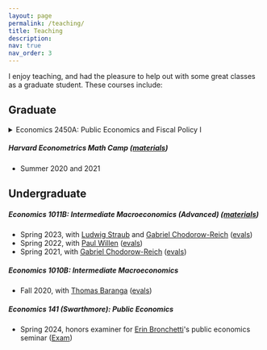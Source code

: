 ```yaml
---
layout: page
permalink: /teaching/
title: Teaching
description:  
nav: true
nav_order: 3
---
```


I enjoy teaching, and had the pleasure to help out with some great classes as a graduate student. These courses include:

## Graduate

<details markdown=block>
<summary markdown=span>Economics 2450A: Public Economics and Fiscal Policy I</summary>
  
- Fall 2022, with [Stefanie Stantcheva](https://scholar.harvard.edu/stantcheva/home) ([section slides](https://mdroste.com/ec2450a), [evaluations](https://mdroste.com/files/evaluations_ec2450a_fall2022.pdf))
</details>

##### Harvard Econometrics Math Camp ([materials](http://www.github.com/mdroste/metrics-mathcamp-2021))
  - Summer 2020 and 2021 


## Undergraduate

##### Economics 1011B: Intermediate Macroeconomics (Advanced) ([materials](https://mdroste.com/ec1011b))
  - Spring 2023, with [Ludwig Straub](https://scholar.harvard.edu/straub/home) and [Gabriel Chodorow-Reich](https://scholar.harvard.edu/chodorow-reich/home) ([evals](https://mdroste.com/files/evaluations_ec1011b_spring2023.pdf)) 
  - Spring 2022, with [Paul Willen](https://www.bostonfed.org/people/bank/paul-willen.aspx) ([evals](https://mdroste.com/files/evaluations_ec1011b_spring2022.pdf))
  - Spring 2021, with [Gabriel Chodorow-Reich](https://scholar.harvard.edu/chodorow-reich/home) ([evals](https://mdroste.com/files/evaluations_ec1011b_spring2021.pdf))

##### Economics 1010B: Intermediate Macroeconomics
  - Fall 2020, with [Thomas Baranga](https://economics.harvard.edu/people/thomas-baranga) ([evals](https://mdroste.com/files/evaluations_ec1010b_fall2020.pdf))

##### Economics 141 (Swarthmore): Public Economics
  - Spring 2024, honors examiner for [Erin Bronchetti](https://www.swarthmore.edu/profile/erin-bronchetti)'s public economics seminar ([Exam](http://mdroste.com/files/ec141_honors_exam_spring24.pdf))
